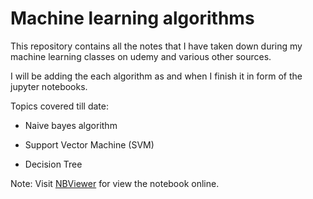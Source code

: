 # Machine learning algorithms



This repository contains all the notes that I have taken down during my machine learning classes on udemy and various other sources.

I will be adding the each algorithm as and when I finish it in form of the jupyter notebooks. 

Topics covered till date:

- Naive bayes algorithm

- Support Vector Machine (SVM)

- Decision Tree

Note: Visit [NBViewer](https://nbviewer.jupyter.org/github/shikharvaish28/Machine-Learning-notes/blob/master/Machine-Learning-notes.ipynb) for view the notebook online.